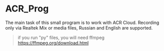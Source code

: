 # ACR_Prog
The main task of this small program is to work with ACR Cloud.
Recording only via Realtek Mix or media files, Russian and English are supported.

> if you run "py" files, you will need ffmpeg
https://ffmpeg.org/download.html
